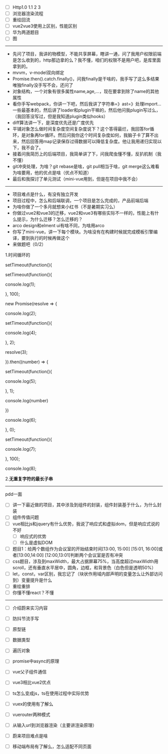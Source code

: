 

- [ ] Http1.0 1.1 2 3
- [ ] 浏览器渲染流程
- [ ] 重绘回流
- [ ] vue2vue3使用上区别，性能区别
- [ ] 华为两道题目
- [ ] 图

---

+ 先问了项目，我讲的物模型，不能共享屏幕，瞎讲一通，问了我用户权限前端是怎么收到的，http那边拿的么？我不懂，咱们的权限不是用户吧，是库里面拿到的。
+ mvvm，v-model双向绑定
+ Promise.then().catch.finally()，问我finally是干啥的，我手写了这么多结果唯独finally没手写不会，还问了
+ 对象结构，一个对象有很多属性name,age,...，现在要拿到除了name的其他属性
+ 看你手写webpack，你讲一下吧，然后我讲了字符串=》ast=》处理import...一些最基本的，然后讲了loader和plugin干嘛的，然后他问我plugin写过么，（我回答没写过，但是我知道plugin类似hooks）
+ diff算法讲一下，是深度优先还是广度优先
+ 平铺对象怎么做时间复杂度空间复杂度说下？这个答得最烂，我回答for循环，是对象再for循环。然后问我你这个时间复杂度如何，我脑子卡了算不出来，然后回答用map记录保存过得数据可以降低复杂度。他让我用递归实现以下，我不会了。
+ 接着问我简历上的后端项目，我简单讲了下，问我爬虫懂不懂，反扒机制（我不懂）
+ git冲突处理，为啥？git rebase是啥，git pull相当于啥，git merge这么难看为啥要用，他的优点是啥（优点不知道）
+ 最后和我探讨了单元测试（mini-vue用到，但是在项目中我不会）

---

+ 项目难点是什么，有没有独立开发
+ 项目过程中，怎么和后端联调，一个项目是怎么完成的，产品前端后端
+ 为啥你做了一个多月就想来小红书（不是暑期实习么）
+ 你做过vue2和vue3的迁移，vue2和vue3有哪些实际不一样的，性能上有什么提示，为什么迁移？怎么迁移的？
+ arco design和elment ui有啥不同，为啥用arco
+ 你写了mini-vue，讲一下每个模块。为啥没有在构建时候就完成模板引擎编译，要到执行的时候再做这个
+ 来做题吧（0/2）

1.时间循环的

setTimeout(function(){

setTimeout(function(){

console.log(1);

}, 100);

new Promise(resolve => {

console.log(2);

setTimeout(function(){

console.log(4);

}, 2);

resolve(3);

}).then((number) => {

setTimeout(function(){

console.log(5);

}, 1);

console.log(number)

})

console.log(6);

}, 0);

setTimeout(function(){

console.log(7);

}, 100);

console.log(8);

2.**无重复字符的最长子串**

---

pdd一面

- [ ] 讲一下最近做的项目，其中涉及到组件的封装，组件封装基于什么，为什么封装
- [ ] 组件传值问题
- [ ] vue相比js和jquery有什么优势，我说了响应式和虚拟dom，但是响应式说的不好
  - [ ] 响应式的优势
  - [ ] 什么是虚拟DOM
- [ ] 题目1：给两个数组作为会议室的开始结束时间[13:00, 15:00] [15:01, 16:00]或者[13:00,14:00] [12:00,13:01]判断两个会议室是否有冲突
- [ ] css题目，涉及到maxWidth，最大占据屏幕75%，当高度超过maxWidth用scroll，还有垂直水平居中，圆角，边框，和背景色（白色但是透明50%）
- [ ] let，const，var区别，我忘记了（块状作用域内部声明的变量怎么让外部访问到）变量提升是什么
- [ ] 重绘重排
- [ ] 你懂不懂react？不懂

---

- [ ] 介绍蔚来实习内容
- [ ] 防抖节流手写
- [ ] 原型链
- [ ] 数据类型
- [ ] 遍历对象
- [ ] promise中async的原理
- [ ] vue父子组件通信
- [ ] vue3相比vue2优点
- [ ] ts怎么变成js，ts在使用过程中实际优势
- [ ] vuex的使用有了解么
- [ ] vuerouter两种模式
- [ ] 从输入url到浏览器渲染（主要讲渲染原理）
- [ ] 蔚来项目难点是啥
- [ ] 移动端布局有了解么，怎么适配不同页面

